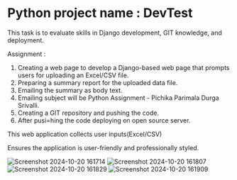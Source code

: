 # Python project name : DevTest

This task is to evaluate skills in Django development, GIT knowledge, and deployment.

Assignment :
1) Creating a web page to develop a Django-based web page that prompts users for uploading an Excel/CSV file.
2) Preparing a summary report for the uploaded data file.
3) Emailing the summary as body text.
4) Emailing subject will be Python Assignment - Pichika Parimala Durga Srivalli.
5) Creating a GIT repository and pushing the code.
6) After pusi=hing the code deploying on open source server.

This web application collects user inputs(Excel/CSV)

Ensures the application is user-friendly and professionally styled.

![Screenshot 2024-10-20 161714](https://github.com/user-attachments/assets/49dc58b5-7495-4152-95f2-ca6624abf7fc)
![Screenshot 2024-10-20 161807](https://github.com/user-attachments/assets/62e06c83-741d-446f-87f7-3f9e449e8c45)
![Screenshot 2024-10-20 161829](https://github.com/user-attachments/assets/5d3ee74e-8e5c-4d54-80bc-12271ce52de5)
![Screenshot 2024-10-20 161909](https://github.com/user-attachments/assets/28f1a234-8182-4ce2-b6bb-4bfe4e52acbe)
